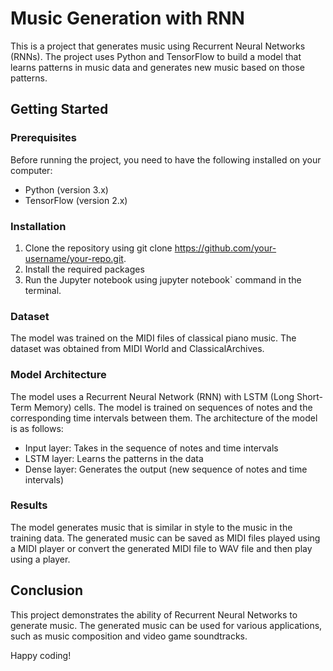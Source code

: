 # Music Generation with RNN

This is a project that generates music using Recurrent Neural Networks (RNNs). The project uses Python and TensorFlow to build a model that learns patterns in music data and generates new music based on those patterns.

## Getting Started

### Prerequisites

Before running the project, you need to have the following installed on your computer:

- Python (version 3.x)
- TensorFlow (version 2.x)

### Installation

1. Clone the repository using git clone https://github.com/your-username/your-repo.git.
2. Install the required packages
3. Run the Jupyter notebook using jupyter notebook` command in the terminal.

### Dataset

The model was trained on the MIDI files of classical piano music. The dataset was obtained from MIDI World and ClassicalArchives.

### Model Architecture

The model uses a Recurrent Neural Network (RNN) with LSTM (Long Short-Term Memory) cells. The model is trained on sequences of notes and the corresponding time intervals between them. The architecture of the model is as follows:

- Input layer: Takes in the sequence of notes and time intervals
- LSTM layer: Learns the patterns in the data
- Dense layer: Generates the output (new sequence of notes and time intervals)

### Results
The model generates music that is similar in style to the music in the training data. The generated music can be saved as MIDI files played using a MIDI player or convert the generated MIDI file to WAV file and then play using a player.

## Conclusion
This project demonstrates the ability of Recurrent Neural Networks to generate music. The generated music can be used for various applications, such as music composition and video game soundtracks.

Happy coding!
